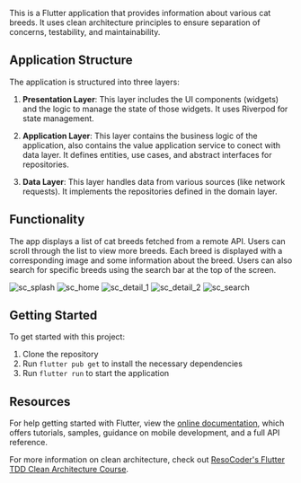 
This is a Flutter application that provides information about various cat breeds. It uses clean architecture principles to ensure separation of concerns, testability, and maintainability.

## Application Structure

The application is structured into three layers:

1. **Presentation Layer**: This layer includes the UI components (widgets) and the logic to manage the state of those widgets. It uses Riverpod for state management.

2. **Application Layer**: This layer contains the business logic of the application, also contains the value application service to conect with data layer. It defines entities, use cases, and abstract interfaces for repositories.

3. **Data Layer**: This layer handles data from various sources (like network requests). It implements the repositories defined in the domain layer.

## Functionality

The app displays a list of cat breeds fetched from a remote API. Users can scroll through the list to view more breeds. Each breed is displayed with a corresponding image and some information about the breed. Users can also search for specific breeds using the search bar at the top of the screen.

![sc_splash](https://github.com/martinjburgosa/catbreeds/assets/48396077/80a333b7-72ed-4cb3-9a04-ea960e8e4ebb)
![sc_home](https://github.com/martinjburgosa/catbreeds/assets/48396077/ce76ccc7-9f52-42f8-a00b-2e5f0004ae63)
![sc_detail_1](https://github.com/martinjburgosa/catbreeds/assets/48396077/f43a8d1f-3525-45c0-885f-d3992e5773a4)
![sc_detail_2](https://github.com/martinjburgosa/catbreeds/assets/48396077/fd1895e0-8e67-4a64-aacf-d8527363baf2)
![sc_search](https://github.com/martinjburgosa/catbreeds/assets/48396077/132b72b6-894f-4f37-822b-08039e5ca076)


## Getting Started

To get started with this project:

1. Clone the repository
2. Run `flutter pub get` to install the necessary dependencies
3. Run `flutter run` to start the application

## Resources

For help getting started with Flutter, view the [online documentation](https://docs.flutter.dev/), which offers tutorials, samples, guidance on mobile development, and a full API reference.

For more information on clean architecture, check out [ResoCoder's Flutter TDD Clean Architecture Course](https://resocoder.com/flutter-clean-architecture-tdd/).
